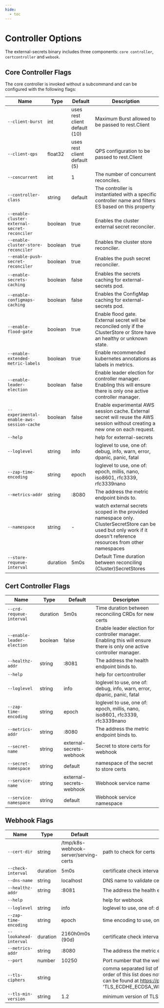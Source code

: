 ```yaml
---
hide:
  - toc
---
```


# Controller Options

The external-secrets binary includes three components: `core controller`, `certcontroller` and `webook`.

## Core Controller Flags

The core controller is invoked without a subcommand and can be configured with the following flags:

| Name                                          | Type     | Default                       | Description                                                                                                                                                        |
| --------------------------------------------- | -------- | ----------------------------- | ------------------------------------------------------------------------------------------------------------------------------------------------------------------ |
| `--client-burst`                              | int      | uses rest client default (10) | Maximum Burst allowed to be passed to rest.Client                                                                                                                  |
| `--client-qps`                                | float32  | uses rest client default (5)  | QPS configuration to be passed to rest.Client                                                                                                                      |
| `--concurrent`                                | int      | 1                             | The number of concurrent reconciles.                                                                                                                               |
| `--controller-class`                          | string   | default                       | The controller is instantiated with a specific controller name and filters ES based on this property                                                               |
| `--enable-cluster-external-secret-reconciler` | boolean  | true                          | Enables the cluster external secret reconciler.                                                                                                                    |
| `--enable-cluster-store-reconciler`           | boolean  | true                          | Enables the cluster store reconciler.                                                                                                                              |
| `--enable-push-secret-reconciler`             | boolean  | true                          | Enables the push secret reconciler.                                                                                                                                |
| `--enable-secrets-caching`                    | boolean  | false                         | Enables the secrets caching for external-secrets pod.                                                                                                              |
| `--enable-configmaps-caching`                 | boolean  | false                         | Enables the ConfigMap caching for external-secrets pod.                                                                                                            |
| `--enable-flood-gate`                         | boolean  | true                          | Enable flood gate. External secret will be reconciled only if the ClusterStore or Store have an healthy or unknown state.                                          |
| `--enable-extended-metric-labels`             | boolean  | true                          | Enable recommended kubernetes annotations as labels in metrics.                                                                                                    |
| `--enable-leader-election`                    | boolean  | false                         | Enable leader election for controller manager. Enabling this will ensure there is only one active controller manager.                                              |
| `--experimental-enable-aws-session-cache`     | boolean  | false                         | Enable experimental AWS session cache. External secret will reuse the AWS session without creating a new one on each request.                                      |
| `--help`                                      |          |                               | help for external-secrets                                                                                                                                          |
| `--loglevel`                                  | string   | info                          | loglevel to use, one of: debug, info, warn, error, dpanic, panic, fatal                                                                                            |
| `--zap-time-encoding`                                  | string   | epoch                          | loglevel to use, one of: epoch, millis, nano, iso8601, rfc3339, rfc3339nano                                                                                            |
| `--metrics-addr`                              | string   | :8080                         | The address the metric endpoint binds to.                                                                                                                          |
| `--namespace`                                 | string   | -                             | watch external secrets scoped in the provided namespace only. ClusterSecretStore can be used but only work if it doesn't reference resources from other namespaces |
| `--store-requeue-interval`                    | duration | 5m0s                          | Default Time duration between reconciling (Cluster)SecretStores                                                                                                    |

## Cert Controller Flags

| Name                       | Type     | Default                  | Descripton                                                                                                            |
| -------------------------- | -------- | ------------------------ | --------------------------------------------------------------------------------------------------------------------- |
| `--crd-requeue-interval`   | duration | 5m0s                     | Time duration between reconciling CRDs for new certs                                                                  |
| `--enable-leader-election` | boolean  | false                    | Enable leader election for controller manager. Enabling this will ensure there is only one active controller manager. |
| `--healthz-addr`           | string   | :8081                    | The address the health endpoint binds to.                                                                             |
| `--help`                   |          |                          | help for certcontroller                                                                                               |
| `--loglevel`               | string   | info                     | loglevel to use, one of: debug, info, warn, error, dpanic, panic, fatal                                               |
| `--zap-time-encoding`                                  | string   | epoch                          | loglevel to use, one of: epoch, millis, nano, iso8601, rfc3339, rfc3339nano                                                                                            |
| `--metrics-addr`           | string   | :8080                    | The address the metric endpoint binds to.                                                                             |
| `--secret-name`            | string   | external-secrets-webhook | Secret to store certs for webhook                                                                                     |
| `--secret-namespace`       | string   | default                  | namespace of the secret to store certs                                                                                |
| `--service-name`           | string   | external-secrets-webhook | Webhook service name                                                                                                  |
| `--service-namespace`      | string   | default                  | Webhook service namespace                                                                                             |

## Webhook Flags

| Name                   | Type     | Default                               | Description                                                                                                                                                                                                                                                                                                                                                                                                              |
| ---------------------- | -------- | ------------------------------------- | ------------------------------------------------------------------------------------------------------------------------------------------------------------------------------------------------------------------------------------------------------------------------------------------------------------------------------------------------------------------------------------------------------------------------ |
| `--cert-dir`           | string   | /tmp/k8s-webhook-server/serving-certs | path to check for certs                                                                                                                                                                                                                                                                                                                                                                                                  |
| `--check-interval`     | duration | 5m0s                                  | certificate check interval                                                                                                                                                                                                                                                                                                                                                                                               |
| `--dns-name`           | string   | localhost                             | DNS name to validate certificates with                                                                                                                                                                                                                                                                                                                                                                                   |
| `--healthz-addr`       | string   | :8081                                 | The address the health endpoint binds to.                                                                                                                                                                                                                                                                                                                                                                                |
| `--help`               |          |                                       | help for webhook                                                                                                                                                                                                                                                                                                                                                                                                         |
| `--loglevel`           | string   | info                                  | loglevel to use, one of: debug, info, warn, error, dpanic, panic, fatal                                                                                                                                                                                                                                                                                                                                                  |
| `--zap-time-encoding`                                  | string   | epoch                          | time encoding to use, one of: epoch, millis, nano, iso8601, rfc3339, rfc3339nano                                                                                            |
| `--lookahead-interval` | duration | 2160h0m0s (90d)                       | certificate check interval                                                                                                                                                                                                                                                                                                                                                                                               |
| `--metrics-addr`       | string   | :8080                                 | The address the metric endpoint binds to.                                                                                                                                                                                                                                                                                                                                                                                |
| `--port`               | number   | 10250                                 | Port number that the webhook server will serve.                                                                                                                                                                                                                                                                                                                                                                          |
| `--tls-ciphers`        | string   |                                       | comma separated list of tls ciphers allowed. This does not apply to TLS 1.3 as the ciphers are selected automatically. The order of this list does not give preference to the ciphers, the ordering is done automatically. Full lists of available ciphers can be found at https://pkg.go.dev/crypto/tls#pkg-constants. E.g. 'TLS_ECDHE_ECDSA_WITH_CHACHA20_POLY1305_SHA256,TLS_ECDHE_RSA_WITH_CHACHA20_POLY1305_SHA256' |
| `--tls-min-version`    | string   | 1.2                                   | minimum version of TLS supported.                                                                                                                                                                                                                                                                                                                                                                                        |
